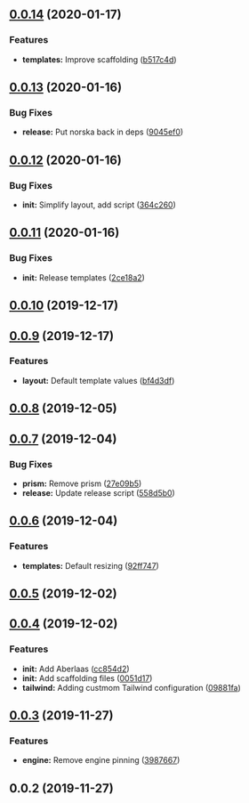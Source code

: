 ## [0.0.14](https://github.com/pixelastic/sov/compare/0.0.13...0.0.14) (2020-01-17)


### Features

* **templates:** Improve scaffolding ([b517c4d](https://github.com/pixelastic/sov/commit/b517c4d79f46d8ac3a920837c1b1a73c0392f829))

## [0.0.13](https://github.com/pixelastic/sov/compare/0.0.12...0.0.13) (2020-01-16)


### Bug Fixes

* **release:** Put norska back in deps ([9045ef0](https://github.com/pixelastic/sov/commit/9045ef0547dbcd290478e2b25fae95458f09a2b8))

## [0.0.12](https://github.com/pixelastic/sov/compare/0.0.11...0.0.12) (2020-01-16)


### Bug Fixes

* **init:** Simplify layout, add script ([364c260](https://github.com/pixelastic/sov/commit/364c26003e5561d6983e8e772c3293d9808c70c1))

## [0.0.11](https://github.com/pixelastic/sov/compare/0.0.10...0.0.11) (2020-01-16)


### Bug Fixes

* **init:** Release templates ([2ce18a2](https://github.com/pixelastic/sov/commit/2ce18a294e9641f223740273becb9dbff3d61bdf))

## [0.0.10](https://github.com/pixelastic/sov/compare/0.0.9...0.0.10) (2019-12-17)

## [0.0.9](https://github.com/pixelastic/sov/compare/0.0.8...0.0.9) (2019-12-17)


### Features

* **layout:** Default template values ([bf4d3df](https://github.com/pixelastic/sov/commit/bf4d3dfe4b942ca549f8e419d0bdb98cec27531f))

## [0.0.8](https://github.com/pixelastic/sov/compare/0.0.7...0.0.8) (2019-12-05)

## [0.0.7](https://github.com/pixelastic/sov/compare/0.0.6...0.0.7) (2019-12-04)


### Bug Fixes

* **prism:** Remove prism ([27e09b5](https://github.com/pixelastic/sov/commit/27e09b52ce6cc28b7039e4c7276bb22238a44836))
* **release:** Update release script ([558d5b0](https://github.com/pixelastic/sov/commit/558d5b0a9158b5d20779e785cde8ed7f7ee0ef65))

## [0.0.6](https://github.com/pixelastic/sov/compare/0.0.5...0.0.6) (2019-12-04)


### Features

* **templates:** Default resizing ([92ff747](https://github.com/pixelastic/sov/commit/92ff747d17fcbf742ef65ac6ee31f481130cce65))

## [0.0.5](https://github.com/pixelastic/sov/compare/0.0.4...0.0.5) (2019-12-02)

## [0.0.4](https://github.com/pixelastic/sov/compare/0.0.3...0.0.4) (2019-12-02)


### Features

* **init:** Add Aberlaas ([cc854d2](https://github.com/pixelastic/sov/commit/cc854d227cdd2518bf16b7442be78da192841e1d))
* **init:** Add scaffolding files ([0051d17](https://github.com/pixelastic/sov/commit/0051d179d411759dbb2f13f182c9b10d83f6f671))
* **tailwind:** Adding custmom Tailwind configuration ([09881fa](https://github.com/pixelastic/sov/commit/09881fafffe90534ad84bdabb2331b618ba03b87))

## [0.0.3](https://github.com/pixelastic/sov/compare/0.0.2...0.0.3) (2019-11-27)


### Features

* **engine:** Remove engine pinning ([3987667](https://github.com/pixelastic/sov/commit/3987667f6eadddd2e0671bb86979a1240f00ccd6))

## 0.0.2 (2019-11-27)

